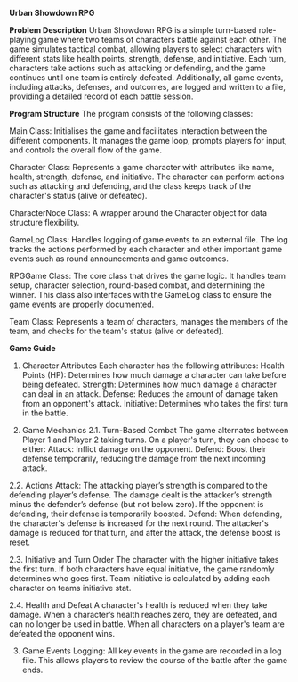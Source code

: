 **Urban Showdown RPG**


**Problem Description**
Urban Showdown RPG is a simple turn-based role-playing game where two teams of characters battle against each other. The game simulates tactical combat, allowing players to select characters with different stats like health points, strength, defense, and initiative. Each turn, characters take actions such as attacking or defending, and the game continues until one team is entirely defeated. Additionally, all game events, including attacks, defenses, and outcomes, are logged and written to a file, providing a detailed record of each battle session.



**Program Structure**
The program consists of the following classes:

Main Class: Initialises the game and facilitates interaction between the different components. It manages the game loop, prompts players for input, and controls the overall flow of the game.

Character Class: Represents a game character with attributes like name, health, strength, defense, and initiative. The character can perform actions such as attacking and defending, and the class keeps track of the character's status (alive or defeated).

CharacterNode Class: A wrapper around the Character object for data structure flexibility.

GameLog Class: Handles logging of game events to an external file. The log tracks the actions performed by each character and other important game events such as round announcements and game outcomes.

RPGGame Class: The core class that drives the game logic. It handles team setup, character selection, round-based combat, and determining the winner. This class also interfaces with the GameLog class to ensure the game events are properly documented.

Team Class: Represents a team of characters, manages the members of the team, and checks for the team's status (alive or defeated).



**Game Guide**
1. Character Attributes
Each character has the following attributes:
Health Points (HP): Determines how much damage a character can take before being defeated.
Strength: Determines how much damage a character can deal in an attack.
Defense: Reduces the amount of damage taken from an opponent's attack.
Initiative: Determines who takes the first turn in the battle.


2. Game Mechanics
2.1. Turn-Based Combat
The game alternates between Player 1 and Player 2 taking turns.
On a player's turn, they can choose to either:
Attack: Inflict damage on the opponent.
Defend: Boost their defense temporarily, reducing the damage from the next incoming attack.

2.2. Actions
Attack:
The attacking player’s strength is compared to the defending player’s defense. The damage dealt is the attacker’s strength minus the defender’s defense (but not below zero).
If the opponent is defending, their defense is temporarily boosted.
Defend:
When defending, the character's defense is increased for the next round.
The attacker's damage is reduced for that turn, and after the attack, the defense boost is reset.

2.3. Initiative and Turn Order
The character with the higher initiative takes the first turn.
If both characters have equal initiative, the game randomly determines who goes first.
Team initiative is calculated by adding each character on teams initiative stat.

2.4. Health and Defeat
A character's health is reduced when they take damage.
When a character’s health reaches zero, they are defeated, and can no longer be used in battle.
When all characters on a player's team are defeated the opponent wins. 


3. Game Events
Logging: All key events in the game are recorded in a log file. This allows players to review the course of the battle after the game ends.